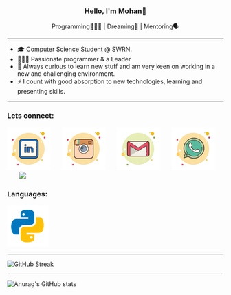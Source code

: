 <h3 align="center">Hello, I'm Mohan👋</h3>
<p align="center"> Programming👨🏻‍💻 | Dreaming💭 | Mentoring🗣 <br> </p>

***


- 🎓 Computer Science Student @ SWRN.  
- 👨🏻‍💻 Passionate programmer & a Leader
- 🔭 Always curious to learn new stuff and am very keen on working in a new and challenging environment. 
- ⚡ I count with good absorption to new technologies, learning and presenting skills. 
<!-------     In learning you will teach, and in teaching you will learn... ---------------->
***
### Lets connect:

[![LinkedIn](https://github.com/Jiya-Ull-Haq/Jiya-Ull-Haq/blob/master/icons8-linkedin.svg)](https://www.linkedin.com/in/mohan-ganta/)&nbsp;&nbsp;&nbsp;&nbsp;&nbsp;&nbsp;&nbsp;[![Insta](https://github.com/Jiya-Ull-Haq/Jiya-Ull-Haq/blob/master/icons8-instagram-old.svg)](https://www.instagram.com/_ary__mohan__/)&nbsp;&nbsp;&nbsp;&nbsp;&nbsp;&nbsp;&nbsp;[![Gmail](https://github.com/Jiya-Ull-Haq/Jiya-Ull-Haq/blob/master/icons8-gmail.svg)](mailto:gantamohan.556@gmail.com)&nbsp;&nbsp;&nbsp;&nbsp;&nbsp;&nbsp;&nbsp;[![Whatsapp](https://github.com/Jiya-Ull-Haq/Jiya-Ull-Haq/blob/master/icons8-whatsapp.svg)](https://wa.me/9618850656)&nbsp;&nbsp;&nbsp;&nbsp;&nbsp;&nbsp;&nbsp;[![](https://github.com/Jiya-Ull-Haq/Jiya-Ull-Haq/blob/master/)]()

### Languages:
[![Python](https://github.com/Jiya-Ull-Haq/Jiya-Ull-Haq/blob/master/icons8-python.svg)](https://www.python.org/)

***

[![GitHub Streak](http://github-readme-streak-stats.herokuapp.com?user=Mohan-Ganta&theme=onedark&date_format=M%20j%5B%2C%20Y%5D)](https://git.io/streak-stats)

***
![Anurag's GitHub stats](https://github-readme-stats.vercel.app/api?username=Mohan-Ganta&show_icons=true&theme=radical)


<!----------------- &nbsp;&nbsp;&nbsp;&nbsp;&nbsp;&nbsp;&nbsp;[![Java](https://github.com/Jiya-Ull-Haq/Jiya-Ull-Haq/blob/master/icons8-java.svg)](https://www.java.com/en/)&nbsp;&nbsp;&nbsp;&nbsp;&nbsp;&nbsp;&nbsp;[![C#](https://github.com/Jiya-Ull-Haq/Jiya-Ull-Haq/blob/master/icons8-c-sharp-logo.svg)](https://docs.microsoft.com/en-us/dotnet/csharp/)&nbsp;&nbsp;&nbsp;&nbsp;&nbsp;&nbsp;&nbsp;[![Dart](https://github.com/Jiya-Ull-Haq/Jiya-Ull-Haq/blob/master/icons8-dart.svg)](https://dart.dev/guides)&nbsp;&nbsp;&nbsp;&nbsp;&nbsp;&nbsp;&nbsp;[![TypeScript](https://github.com/Jiya-Ull-Haq/Jiya-Ull-Haq/blob/master/icons8-typescript.svg)](https://www.typescriptlang.org/)

<img src="https://github-readme-stats.vercel.app/api?username=Jiya-Ull-Haq&&show_icons=true&title_color=26cc45&icon_color=3eba51&text_color=F4EDEA&bg_color=0e1116">
-------------------------->
